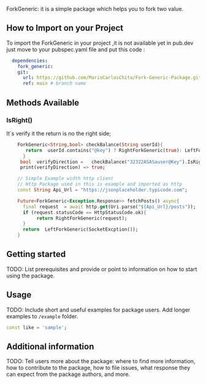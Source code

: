 

ForkGeneric: it is a simple package which  helps you to fork two value. 

## How to Import on your Project
To import the ForkGeneric in your project ,it is not available yet in pub.dev just move to your  pubspec.yaml file  and put this code : 

```yaml 
  dependencies:
    fork_generic:
    git:
      url: https://github.com/MarioCarlosChita/Fork-Generic-Package.git
      ref: main # branch name
```    

## Methods Available  
### IsRight()
It´s verify it the return is no the right side; 
```dart
    ForkGeneric<String,bool> checkBalance(String userId){
       return  userId.contains("@key") ? RightForkGeneric(true): LeftForkGeneric("Has the key")
      }     
     bool  verifyDirection =   checkBalance("32322ASASauser@Key").IsRight();
     print(verifyDirection) => true;
```
 
<!-- ###Example
```dart 
    // Simple example with random value  
    const int MaxNumber = 6; 
    ForkGeneric<String,int>  guessIt(){
       Random  random = math.Random(); 
       int value  =random.nextIntOfDigits(MaxNumber);
       if (value % 2  == 0)
         return RightForkGeneric(value);
       else
         return LeftForkGeneric("Not an Even number");      
    }
```   -->

```dart 
    // Simple Example width http client
    // Http Package used in this is example and imported as http  
    const String Api_Url = "https://jsonplaceholder.typicode.com";

    Future<ForkGeneric<Exception,Response>> fetchPosts() async{
      final request  = await http.get(Uri.parse("${Api_Url}/posts"));
      if (request.statusCode == HttpStatusCode.ok){
           return RightForkGeneric(request);   
      } 
      return  LeftForkGeneric(SocketExcption()); 
    }
``` 
## Getting started

TODO: List prerequisites and provide or point to information on how to
start using the package.

## Usage

TODO: Include short and useful examples for package users. Add longer examples
to `/example` folder.

```dart
const like = 'sample';
```

## Additional information

TODO: Tell users more about the package: where to find more information, how to
contribute to the package, how to file issues, what response they can expect
from the package authors, and more.
